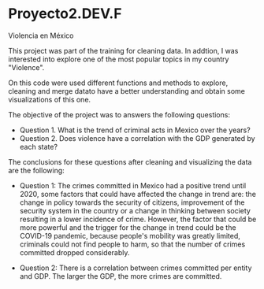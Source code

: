 # Proyecto2.DEV.F
Violencia en México

This project was part of the training for cleaning data. In addtion, I was interested into explore one of the most popular topics in my country "Violence".

On this code were used different functions and methods to explore, cleaning and merge datato have a better understanding and obtain some visualizations of this one. 

The objective of the project was to answers the following questions: 

- Question 1. What is the trend of criminal acts in Mexico over the years?
- Question 2. Does violence have a correlation with the GDP generated by each state?

The conclusions for these questions after cleaning and visualizing the data are the following: 

- Question 1: The crimes committed in Mexico had a positive trend until 2020, some factors that could have affected the change in trend are: the change in policy towards the security of citizens, improvement of the security system in the country or a change in thinking between society resulting in a lower incidence of crime. However, the factor that could be more powerful and the trigger for the change in trend could be the COVID-19 pandemic, because people's mobility was greatly limited, criminals could not find people to harm, so that the number of crimes committed dropped considerably.

- Question 2: There is a correlation between crimes committed per entity and GDP. The larger the GDP, the more crimes are committed.
